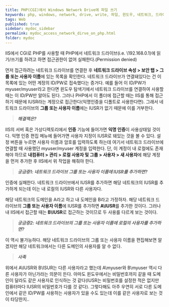 ```yaml
---
title: PHP(CGI)에서 Windows Network Drive에 파일 쓰기
keywords: php, windows, network, drive, write, 파일, 윈도우, 네트워크, 드라이브, 쓰기
tags: Web
published: true
sidebar: mydoc_sidebar
permalink: mydoc_access_network_dirve_on_php.html
folder: mydoc
---
```


IIS에서 CGI로 PHP를 사용할 때 PHP에서 네트워크 드라이브(i.e. \\192.168.0.1)에 읽기/쓰기를 하려고 하면 접근권한이 없어 실패한다.(Permission denied)  

먼저 접근하려는 네트워크 드라이브를 연결한 후 **네트워크 드라이브 속성 > 보안 탭 > 그룹 또는 사용자 이름**에 있는 목록을 확인한다. 네트워크 드라이브가 연결돼있다는 건 이 목록에 있는 어떤 계정의 ID/PW로 접속했다는 증거다. 예를 들어 이 ID/PW가 myuser/myuser라고 한다면 윈도우 탐색기에서 네트워크 드라이브를 연결하여 사용할때는 이 ID/PW만 알아도 된다. 그러나 PHP에서 이 폴더에 접근할 때는 IIS를 통해 접근하기 때문에 IUSR라는 계정으로 접근한다(익명인증을 디폴트로 사용한다면). 그래서 네트워크 드라이브의 **그룹 또는 사용자 이름**에는 IUSR가 없기 때문에 이를 거부한다.

>**_해결책은?_**

IIS의 서버 혹은 가상디렉토리에서 **인증** 기능에 들어가면 **익명 인증**이 사용상태일 것이다. 익명 인증 편집 메뉴에 들어가면 사용자 지정이 IUSR로 돼있는 것을 볼 수 있다. 설정 버튼을 누르면 사용자 이름과 암호를 입력하도록 하는데 여기서 네트워크 드라이브에 연결할 때 사용했던 myuser/myuser 계정을 입력한다. 단, 이 계정이 내 로컬에도 존재해야 하므로 **내컴퓨터 > 관리 > 로컬 사용자 및 그룹 > 사용자 > 새 사용자**에 해당 계정을 먼저 추가한 후 IIS에서 위 작업을 해줘야 한다.

>**_궁금증1: 네트워크 드라이브 그룹 또는 사용자 이름에 IUSR를 추가하면?_**

인증에 실패한다. 네트워크 드라이브에서 IUSR를 추가하면 해당 네트워크의 IUSR를 추가하게 되는데 이는 내 로컬의 IUSR와 다른 사용자다. 

해당 네트워크의 도메인을 A라고 하고 내 도메인을 B라고 가정하자. 해당 네트워크 드라이브의 **그룹 또는 사용자 이름**에 IUSR를 추가하면 **A\IUSR**를 추가한 것이다. 그러나 내 IIS에서 접근할 때는 **B\IUSR**로 접근하는 것이므로 두 사용를 다르게 보는 것이다.

>**_궁금증2: 네트워크 드라이브의 그룹 또는 사용자 이름에 로컬의 사용자를 추가하면?_**

이 역시 불가능하다. 해당 네트워크 드라이브의 그룹 또는 사용자 이름을 편집해보면 알겠지만 해당 네트워크에서는 다른 도메인의 사용자를 알 수 없다.

>**_사족_**

위에서 A\IUSR와 B\ISUR는 다른 사용자라고 했는데 A\myuser와 B\myuser 역시 다른 사용자가 아닌가라는 의문이 든다. 아마도 윈도우에서는 비밀번호까지 같을 때 도메인이 달라도 같은 사용자로 인식하는 것 같다(IUSR는 비밀번호를 설정한 적은 없지만 컴퓨터마다 IUSR의 비밀번호가 다를 것 같다). 그렇다해도 아주 우연히 서로 다른 도메인에서 같은 ID/PW를 사용하는 사용자가 있을 수도 있는데 이를 같은 사용자로 보는 것이 타당한지..
